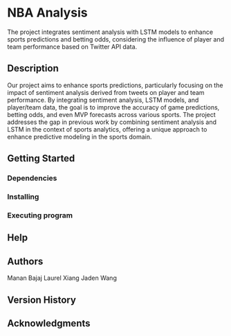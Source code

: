 # NBA Analysis

The project integrates sentiment analysis with LSTM models to enhance sports predictions and betting odds, considering the influence of player and team performance based on Twitter API data.

## Description

Our project aims to enhance sports predictions, particularly focusing on the impact of sentiment analysis derived from tweets on player and team performance. By integrating sentiment analysis, LSTM models, and player/team data, the goal is to improve the accuracy of game predictions, betting odds, and even MVP forecasts across various sports. The project addresses the gap in previous work by combining sentiment analysis and LSTM in the context of sports analytics, offering a unique approach to enhance predictive modeling in the sports domain.

## Getting Started

### Dependencies

### Installing

### Executing program

## Help

## Authors

Manan Bajaj
Laurel Xiang
Jaden Wang

## Version History

## Acknowledgments
